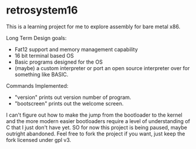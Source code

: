 # retrosystem16
This is a learning project for me to explore assembly for bare metal x86.

Long Term Design goals:
+ Fat12 support and memory management capability
+ 16 bit terminal based OS
+ Basic programs designed for the OS
+ (maybe) a custom interpreter or port an open source interpreter over for something like BASIC.

Commands Implemented:
+ "version" prints out version number of program.
+ "bootscreen" prints out the welcome screen.

I can't figure out how to make the jump from the bootloader to the kernel and the more modern easier bootloaders require a level of understanding of C that I just don't have yet. SO for now this project is being paused, maybe outright abandoned.  Feel free to fork the project if you want, just keep the fork licensed under gpl v3.
